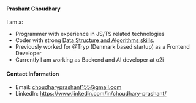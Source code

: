#### Prashant Choudhary 

I am a:

- Programmer with experience in JS/TS related technologies 
- Coder with strong [Data Structure and Algorithms skills](https://leetcode.com/u/prashant5600/).
- Previously worked for @Tryp (Denmark based startup) as a Frontend Developer 
- Currently I am working as Backend and AI developer at o2i
#### Contact Information

- Email: choudharyprashant155@gmail.com
- LinkedIn: https://www.linkedin.com/in/choudhary-prashant/



